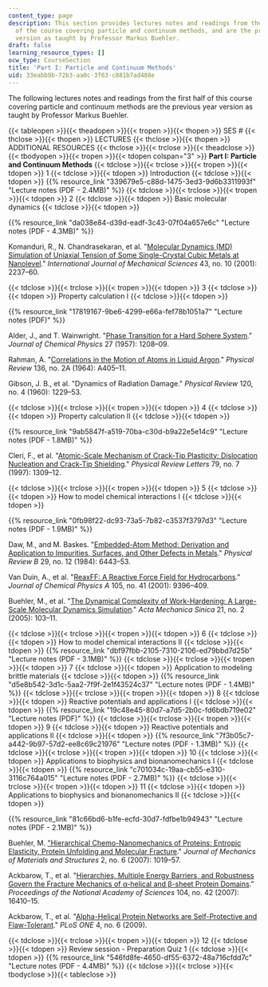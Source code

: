 ```yaml
---
content_type: page
description: This section provides lectures notes and readings from the first half
  of the course covering particle and continuum methods, and are the previous year
  version as taught by Professor Markus Buehler.
draft: false
learning_resource_types: []
ocw_type: CourseSection
title: 'Part I: Particle and Continuum Methods'
uid: 33eabb9b-72b3-aa0c-3f63-c881b7ad488e
---
```

The following lectures notes and readings from the first half of this course covering particle and continuum methods are the previous year version as taught by Professor Markus Buehler.

{{< tableopen >}}{{< theadopen >}}{{< tropen >}}{{< thopen >}}
SES #
{{< thclose >}}{{< thopen >}}
LECTURES
{{< thclose >}}{{< thopen >}}
ADDITIONAL RESOURCES
{{< thclose >}}{{< trclose >}}{{< theadclose >}}{{< tbodyopen >}}{{< tropen >}}{{< tdopen colspan="3" >}}
**Part I: Particle and Continuum Methods**
{{< tdclose >}}{{< trclose >}}{{< tropen >}}{{< tdopen >}}
1
{{< tdclose >}}{{< tdopen >}}
Introduction
{{< tdclose >}}{{< tdopen >}}
{{% resource_link "339679e5-c88d-1475-3ed3-9d6b3311993f" "Lecture notes (PDF - 2.4MB)" %}}
{{< tdclose >}}{{< trclose >}}{{< tropen >}}{{< tdopen >}}
2
{{< tdclose >}}{{< tdopen >}}
Basic molecular dynamics
{{< tdclose >}}{{< tdopen >}}

{{% resource_link "da038e84-d39d-eadf-3c43-07f04a657e6c" "Lecture notes (PDF - 4.3MB)" %}}

Komanduri, R., N. Chandrasekaran, et al. "[Molecular Dynamics (MD) Simulation of Uniaxial Tension of Some Single-Crystal Cubic Metals at Nanolevel](http://dx.doi.org/10.1016/S0020-7403%2801%2900043-1)." *International Journal of Mechanical Sciences* 43, no. 10 (2001): 2237–60.

{{< tdclose >}}{{< trclose >}}{{< tropen >}}{{< tdopen >}}
3
{{< tdclose >}}{{< tdopen >}}
Property calculation I
{{< tdclose >}}{{< tdopen >}}

{{% resource_link "17819167-9be6-4299-e66a-fef78b1051a7" "Lecture notes (PDF)" %}}

Alder, J., and T. Wainwright. "[Phase Transition for a Hard Sphere System](http://dx.doi.org/10.1063/1.1743957)." *Journal of Chemical Physics* 27 (1957): 1208–09.

Rahman, A. "[Correlations in the Motion of Atoms in Liquid Argon](http://dx.doi.org/10.1103/PhysRev.136.A405)." *Physical Review* 136, no. 2A (1964): A405–11.

Gibson, J. B., et al. "Dynamics of Radiation Damage." *Physical Review* 120, no. 4 (1960): 1229–53.

{{< tdclose >}}{{< trclose >}}{{< tropen >}}{{< tdopen >}}
4
{{< tdclose >}}{{< tdopen >}}
Property calculation II
{{< tdclose >}}{{< tdopen >}}

{{% resource_link "9ab5847f-a519-70ba-c30d-b9a22e5e14c9" "Lecture notes (PDF - 1.8MB)" %}}

Cleri, F., et al. "[Atomic-Scale Mechanism of Crack-Tip Plasticity: Dislocation Nucleation and Crack-Tip Shielding](http://dx.doi.org/10.1103/PhysRevLett.79.1309)." *Physical Review Letters* 79, no. 7 (1997): 1309–12.

{{< tdclose >}}{{< trclose >}}{{< tropen >}}{{< tdopen >}}
5
{{< tdclose >}}{{< tdopen >}}
How to model chemical interactions I
{{< tdclose >}}{{< tdopen >}}

{{% resource_link "0fb98f22-dc93-73a5-7b82-c3537f3797d3" "Lecture notes (PDF - 1.9MB)" %}}

Daw, M., and M. Baskes. "[Embedded-Atom Method: Derivation and Application to Impurities, Surfaces, and Other Defects in Metals](http://dx.doi.org/10.1103/PhysRevB.29.6443)." *Physical Review B* 29, no. 12 (1984): 6443–53.

Van Duin, A., et al. "[ReaxFF: A Reactive Force Field for Hydrocarbons](http://dx.doi.org/10.1021/jp004368u)." *Journal of Chemical Physics A* 105, no. 41 (2001): 9396–409.

Buehler, M., et al. "[The Dynamical Complexity of Work-Hardening: A Large-Scale Molecular Dynamics Simulation](http://dx.doi.org/10.1007/s10409-005-0019-9)." *Acta Mechanica Sinica* 21, no. 2 (2005): 103–11.

{{< tdclose >}}{{< trclose >}}{{< tropen >}}{{< tdopen >}}
6
{{< tdclose >}}{{< tdopen >}}
How to model chemical interactions II
{{< tdclose >}}{{< tdopen >}}
{{% resource_link "dbf97fbb-2105-7310-2106-ed79bbd7d25b" "Lecture notes (PDF - 3.1MB)" %}}
{{< tdclose >}}{{< trclose >}}{{< tropen >}}{{< tdopen >}}
7
{{< tdclose >}}{{< tdopen >}}
Application to modeling brittle materials
{{< tdclose >}}{{< tdopen >}}
{{% resource_link "d5e8b542-3d1c-5aa2-7f9f-2e1f43524c37" "Lecture notes (PDF - 1.4MB)" %}}
{{< tdclose >}}{{< trclose >}}{{< tropen >}}{{< tdopen >}}
8
{{< tdclose >}}{{< tdopen >}}
Reactive potentials and applications I
{{< tdclose >}}{{< tdopen >}}
{{% resource_link "19c48e45-80d7-a7d5-2b0c-fd6bdb719e02" "Lecture notes (PDF)" %}}
{{< tdclose >}}{{< trclose >}}{{< tropen >}}{{< tdopen >}}
9
{{< tdclose >}}{{< tdopen >}}
Reactive potentials and applications II
{{< tdclose >}}{{< tdopen >}}
{{% resource_link "7f3b05c7-a442-9b97-57d2-ee8c69c21976" "Lecture notes (PDF - 1.3MB)" %}}
{{< tdclose >}}{{< trclose >}}{{< tropen >}}{{< tdopen >}}
10
{{< tdclose >}}{{< tdopen >}}
Applications to biophysics and bionanomechanics I
{{< tdclose >}}{{< tdopen >}}
{{% resource_link "c701034c-19aa-cb55-e310-3116c764a015" "Lecture notes (PDF - 2.7MB)" %}}
{{< tdclose >}}{{< trclose >}}{{< tropen >}}{{< tdopen >}}
11
{{< tdclose >}}{{< tdopen >}}
Applications to biophysics and bionanomechanics II
{{< tdclose >}}{{< tdopen >}}

{{% resource_link "81c66bd6-b1fe-ecfd-30d7-fdfbe1b94943" "Lecture notes (PDF - 2.1MB)" %}}

Buehler, M. ["Hierarchical Chemo-Nanomechanics of Proteins: Entropic Elasticity, Protein Unfolding and Molecular Fracture](http://dx.doi.org/10.2140/jomms.2007.2.1019)." *Journal of Mechanics of Materials and Structures* 2, no. 6 (2007): 1019–57.

Ackbarow, T., et al. "[Hierarchies, Multiple Energy Barriers, and Robustness Govern the Fracture Mechanics of α-helical and β-sheet Protein Domains](http://dx.doi.org/10.1073/pnas.0705759104)." *Proceedings of the National Academy of Sciences* 104, no. 42 (2007): 16410–15.

Ackbarow, T., et al. "[Alpha-Helical Protein Networks are Self-Protective and Flaw-Tolerant](http://dx.doi.org/10.1371/journal.pone.0006015)." *PLoS ONE* 4, no. 6 (2009).

{{< tdclose >}}{{< trclose >}}{{< tropen >}}{{< tdopen >}}
12
{{< tdclose >}}{{< tdopen >}}
Review session - Preparation Quiz 1
{{< tdclose >}}{{< tdopen >}}
{{% resource_link "546fd8fe-4650-df55-6372-48a716cfdd7c" "Lecture notes (PDF - 4.4MB)" %}}
{{< tdclose >}}{{< trclose >}}{{< tbodyclose >}}{{< tableclose >}}